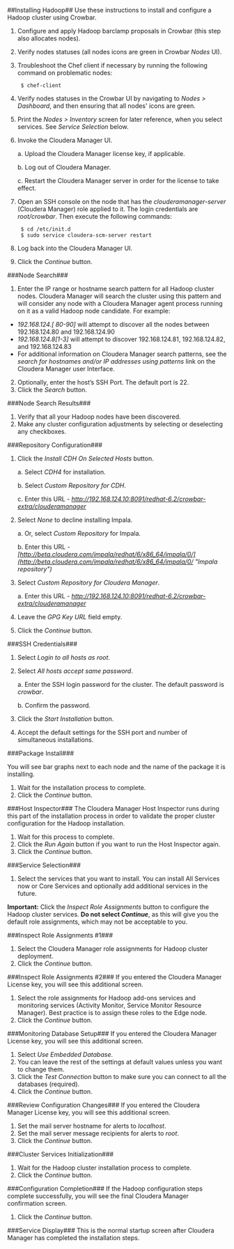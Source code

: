 ##Installing Hadoop##
Use these instructions to install and configure a Hadoop cluster using Crowbar.

1. Configure and apply Hadoop barclamp proposals in Crowbar (this step also allocates nodes).
2. Verify nodes statuses (all nodes icons are green in Crowbar *Nodes* UI).
3. Troubleshoot the Chef client if necessary by running the following command on problematic nodes:

		$ chef-client
4. Verify nodes statuses in the Crowbar UI by navigating to *Nodes > Dashboard*, and then ensuring that all nodes' icons are green.
5. Print the *Nodes > Inventory* screen for later reference, when you select services. See *Service Selection* below.
6. Invoke the Cloudera Manager UI.

	a. Upload the Cloudera Manager license key, if applicable.

	b. Log out of Cloudera Manager.

	c. Restart the Cloudera Manager server in order for the license to take effect.

7. Open an SSH console on the node that has the *clouderamanager-server* (Cloudera Manager) role applied to it. The login credentials are *root/crowbar*. Then execute the following commands:

		$ cd /etc/init.d
		$ sudo service cloudera-scm-server restart
8. Log back into the Cloudera Manager UI.
9. Click the *Continue* button.

###Node Search###
1. Enter the IP range or hostname search pattern for all Hadoop cluster nodes. Cloudera Manager will search the cluster using this pattern and will consider any node with a Cloudera Manager agent process running on it as a valid Hadoop node candidate. For example:
- *192.168.124.[ 80-90]* will attempt to discover all the nodes between 192.168.124.80 and 192.168.124.90
- *192.168.124.8[1-3]* will attempt to discover 192.168.124.81, 192.168.124.82, and 192.168.124.83
- For additional information on Cloudera Manager search patterns, see the *search for hostnames and/or IP addresses using patterns* link on the Cloudera Manager user Interface.
2. Optionally, enter the host’s SSH Port. The default port is 22.
3. Click the *Search* button.

###Node Search Results###
1. Verify that all your Hadoop nodes have been discovered.
2. Make any cluster configuration adjustments by selecting or deselecting any checkboxes.

###Repository Configuration###
1. Click the *Install CDH On Selected Hosts* button.

	a. Select *CDH4* for installation.

	b. Select *Custom Repository for CDH*.

	c. Enter this URL - *http://192.168.124.10:8091/redhat-6.2/crowbar-extra/clouderamanager*
3. Select *None* to decline installing Impala.

	a. Or, select *Custom Repository* for Impala.

	b. Enter this URL - *[http://beta.cloudera.com/impala/redhat/6/x86_64/impala/0/](http://beta.cloudera.com/impala/redhat/6/x86_64/impala/0/ "Impala repository")*
5. Select *Custom Repository for Cloudera Manager*.

	a. Enter this URL - *http://192.168.124.10:8091/redhat-6.2/crowbar-extra/clouderamanager*
7. Leave the *GPG Key URL* field empty.
8. Click the *Continue* button.

###SSH Credentials###
1. Select *Login to all hosts as root*.

2. Select *All hosts accept same password*.

	a. Enter the SSH login password for the cluster. The default password is *crowbar*.

	b. Confirm the password.

3. Click the *Start Installation* button.
4. Accept the default settings for the SSH port and number of simultaneous installations.

###Package Install###

You will see bar graphs next to each node and the name of the package it is installing.

1. Wait for the installation process to complete.
2. Click the *Continue* button.

###Host Inspector###
The Cloudera Manager Host Inspector runs during this part of the installation process in order to validate the proper cluster configuration for the Hadoop installation.

1. Wait for this process to complete.
2. Click the *Run Again* button if you want to run the Host Inspector again.
3. Click the *Continue* button.

###Service Selection###
1. Select the services that you want to install. You can install All Services now or Core Services and optionally add additional services in the future.

**Important:** Click the *Inspect Role Assignments* button to configure the Hadoop cluster services. **Do not select *Continue***, as this will give you the default role assignments, which may not be acceptable to you.

###Inspect Role Assignments #1###
1. Select the Cloudera Manager role assignments for Hadoop cluster deployment.
2. Click the *Continue* button.

###Inspect Role Assignments #2###
If you entered the Cloudera Manager License key, you will see this additional screen.

1. Select the role assignments for Hadoop add-ons services and monitoring services (Activity Monitor, Service Monitor Resource Manager). Best practice is to assign these roles to the Edge node.
2. Click the *Continue* button.

###Monitoring Database Setup###
If you entered the Cloudera Manager License key, you will see this additional screen.

1. Select *Use Embedded Database*.
2. You can leave the rest of the settings at default values unless you want to change them.
3. Click the *Test Connection* button to make sure you can connect to all the databases (required).
4. Click the *Continue* button.

###Review Configuration Changes###
If you entered the Cloudera Manager License key, you will see this additional screen.

1. Set the mail server hostname for alerts to *localhost*.
2. Set the mail server message recipients for alerts to *root*.
3. Click the *Continue* button.

###Cluster Services Initialization###
1. Wait for the Hadoop cluster installation process to complete.
2. Click the *Continue* button.

###Configuration Completion###
If the Hadoop configuration steps complete successfully, you will see the final Cloudera Manager confirmation screen.

1. Click the *Continue* button.

###Service Display###
This is the normal startup screen after Cloudera Manager has completed the installation steps.